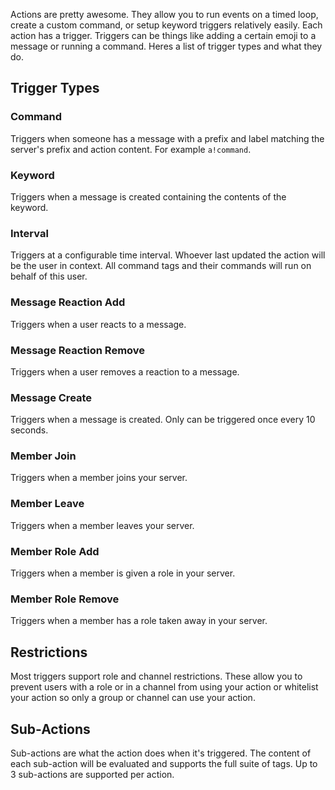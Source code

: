 Actions are pretty awesome. They allow you to run events on a timed loop, create a custom command, or setup keyword triggers relatively easily. Each action has a trigger. Triggers can be things like adding a certain emoji to a message or running a command. Heres a list of trigger types and what they do.

## Trigger Types

### Command

Triggers when someone has a message with a prefix and label matching the server's prefix and action content. For example `a!command`.

### Keyword

Triggers when a message is created containing the contents of the keyword.

### Interval

Triggers at a configurable time interval. Whoever last updated the action will be the user in context. All command tags and their commands will run on behalf of this user.

### Message Reaction Add

Triggers when a user reacts to a message.

### Message Reaction Remove

Triggers when a user removes a reaction to a message.

### Message Create

Triggers when a message is created. Only can be triggered once every 10 seconds.

### Member Join

Triggers when a member joins your server.

### Member Leave

Triggers when a member leaves your server.

### Member Role Add

Triggers when a member is given a role in your server.

### Member Role Remove

Triggers when a member has a role taken away in your server.

## Restrictions

Most triggers support role and channel restrictions. These allow you to prevent users with a role or in a channel from using your action or whitelist your action so only a group or channel can use your action.

## Sub-Actions

Sub-actions are what the action does when it's triggered. The content of each sub-action will be evaluated and supports the full suite of tags. Up to 3 sub-actions are supported per action.
